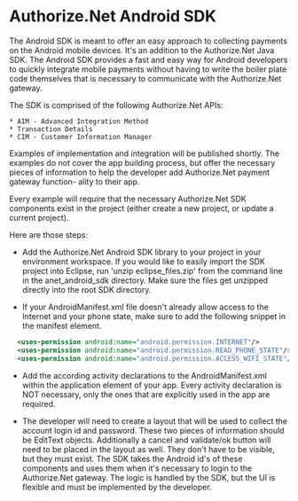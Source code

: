 **Authorize.Net Android SDK**
=========================

The Android SDK is meant to offer an easy approach to collecting payments
on the Android mobile devices.  It's an addition to the Authorize.Net Java
SDK.  The Android SDK provides a fast and easy way for Android developers
to quickly integrate mobile payments without having to write the boiler plate
code themselves that is necessary to communicate with the Authorize.Net gateway.

The SDK is comprised of the following Authorize.Net APIs:
    
    * AIM - Advanced Integration Method
    * Transaction Details
    * CIM - Customer Information Manager

Examples of implementation and integration will be published shortly. The examples do
not cover the app building process, but offer the necessary pieces of 
information to help the developer add Authorize.Net payment gateway function-
ality to their app.

Every example will require that the necessary Authorize.Net SDK components 
exist in the project (either create a new project, or update a current project). 

Here are those steps:

- Add the Authorize.Net Android SDK library to your project in your 
environment workspace.  If you would like to easily import the SDK project into Eclipse, 
run 'unzip eclipse_files.zip' from the command line in the anet_android_sdk 
directory.  Make sure the files get unzipped directly into the root SDK 
directory.

- If your AndroidManifest.xml file doesn't already allow access to the
Internet and your phone state, make sure to add the following snippet in the 
manifest element.
```xml
  <uses-permission android:name="android.permission.INTERNET"/>
  <uses-permission android:name="android.permission.READ_PHONE_STATE"/>
  <uses-permission android:name="android.permission.ACCESS_WIFI_STATE"/>
  ```

- Add the according activity declarations to the AndroidManifest.xml within the
application element of your app.  Every activity declaration is NOT necessary,
only the ones that are explicitly used in the app are required.  

- The developer will need to create a layout that will be used to collect
the account login id and password.  These two pieces of information should be
EditText objects.  Additionally a cancel and validate/ok button will need to
be placed in the layout as well.  They don't have to be visible, but they must
exist.  The SDK takes the Android id's of these components and uses them when
it's necessary to login to the Authorize.Net gateway.  The logic is handled by
the SDK, but the UI is flexible and must be implemented by the developer.  
 

